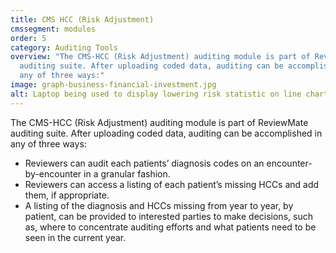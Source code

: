 ```yaml
---
title: CMS HCC (Risk Adjustment)
cmssegment: modules
order: 5
category: Auditing Tools
overview: "The CMS-HCC (Risk Adjustment) auditing module is part of ReviewMate
  auditing suite. After uploading coded data, auditing can be accomplished in
  any of three ways:"
image: graph-business-financial-investment.jpg
alt: Laptop being used to display lowering risk statistic on line chart.
---
```

The CMS-HCC (Risk Adjustment) auditing module is part of ReviewMate auditing suite. After uploading coded data, auditing can be accomplished in any of three ways:

* Reviewers can audit each patients’ diagnosis codes on an encounter-by-encounter in a granular fashion.
* Reviewers can access a listing of each patient’s missing HCCs and add them, if appropriate.
* A listing of the diagnosis and HCCs missing from year to year, by patient, can be provided to interested parties to make decisions, such as, where to concentrate auditing efforts and what patients need to be seen in the current year.
